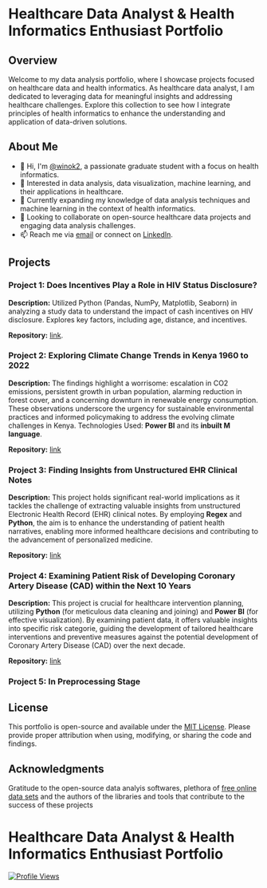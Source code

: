 # Healthcare Data Analyst & Health Informatics Enthusiast Portfolio

## Overview

Welcome to my data analysis portfolio, where I showcase projects focused on healthcare data and health informatics. As healthcare data analyst, I am dedicated to leveraging data for meaningful insights and addressing healthcare challenges. Explore this collection to see how I integrate principles of health informatics to enhance the understanding and application of data-driven solutions.

## About Me

- 👋 Hi, I'm [@winok2](https://github.com/winok2), a passionate graduate student with a focus on health informatics.
- 👀 Interested in data analysis, data visualization, machine learning, and their applications in healthcare.
- 🌱 Currently expanding my knowledge of data analysis techniques and machine learning in the context of health informatics.
- 💞️ Looking to collaborate on open-source healthcare data projects and engaging data analysis challenges.
- 📫 Reach me via [email](kowino34@yahoo.com) or connect on [LinkedIn](https://www.linkedin.com/in/kennedy-ojowi).

## Projects

### Project 1: Does Incentives Play a Role in HIV Status Disclosure?

**Description:** 
Utilized Python (Pandas, NumPy, Matplotlib, Seaborn) in analyzing a study data to understand the impact of cash incentives on HIV disclosure. Explores key factors, including age, distance, and incentives.

**Repository:** [link](https://github.com/winok2/HIV-status-disclosure-analysis-and-prediction).

### Project 2: Exploring Climate Change Trends in Kenya 1960 to 2022

**Description:** 
The findings highlight a worrisome: escalation in CO2 emissions, persistent growth in urban population, alarming reduction in forest cover, and a concerning downturn in renewable energy consumption.
These observations underscore the urgency for sustainable environmental practices and informed policymaking to address the evolving climate challenges in Kenya. Technologies Used: **Power BI** and its **inbuilt M language**.

**Repository:** [link](https://github.com/winok2/Factors-contributing-to-Climate-Change-in-Kenya)

### Project 3: Finding Insights from Unstructured EHR Clinical Notes

**Description:**
This project holds significant real-world implications as it tackles the challenge of extracting valuable insights from unstructured Electronic Health Record (EHR) clinical notes. By employing **Regex** and **Python**, the aim is to enhance the understanding of patient health narratives, enabling more informed healthcare decisions and contributing to the advancement of personalized medicine.

**Repository:** [link](https://github.com/winok2/Making-Sense-Out-of-Unstructured-Patient-Data)

### Project 4: Examining Patient Risk of Developing Coronary Artery Disease (CAD) within the Next 10 Years

**Description:**
This project is crucial for healthcare intervention planning, utilizing **Python** (for meticulous data cleaning and joining) and **Power BI** (for effective visualization). By examining patient data, it offers valuable insights into specific risk categorie, guiding the development of tailored healthcare interventions and preventive measures against the potential development of Coronary Artery Disease (CAD) over the next decade.

**Repository:** [link](https://github.com/winok2/Coronary-Artery-Disease-Risk-Stratification)

### Project 5: In Preprocessing Stage

## License

This portfolio is open-source and available under the [MIT License](LICENSE). Please provide proper attribution when using, modifying, or sharing the code and findings.

## Acknowledgments
Gratitude to the open-source data analyis softwares, plethora of [free online data sets](https://www.kaggle.com/datasets) and the authors of the libraries and tools that contribute to the success of these projects

# Healthcare Data Analyst & Health Informatics Enthusiast Portfolio

[![Profile Views](https://komarev.com/ghpvc/?username=winok2&label=Profile+Views&color=001F3F)](https://github.com/winok2)

